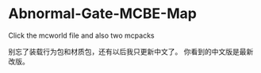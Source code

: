 # Abnormal-Gate-MCBE-Map
Click the mcworld file
and also two mcpacks

别忘了装载行为包和材质包，还有以后我只更新中文了。
你看到的中文版是最新改版。
